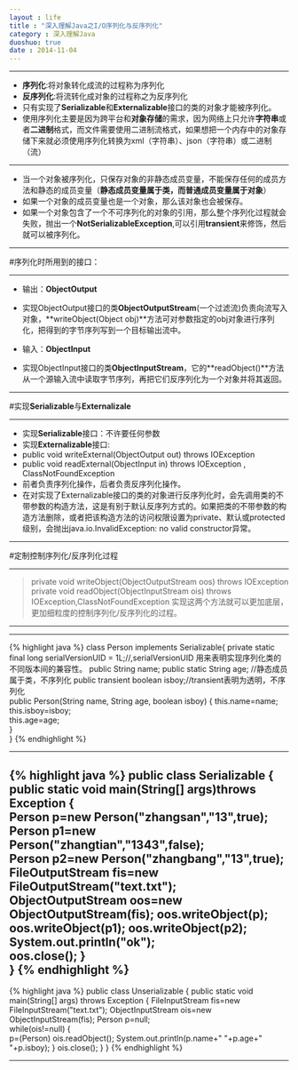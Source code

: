 ```yaml
---
layout : life
title : "深入理解Java之I/O序列化与反序列化"
category : 深入理解Java
duoshuo: true
date : 2014-11-04
---
```


------------

* **序列化**:将对象转化成流的过程称为序列化
* **反序列化**:将流转化成对象的过程称之为反序列化
* 只有实现了**Serializable**和**Externalizable**接口的类的对象才能被序列化。
* 使用序列化主要是因为跨平台和**对象存储**的需求，因为网络上只允许**字符串**或者**二进制**格式，而文件需要使用二进制流格式，如果想把一个内存中的对象存储下来就必须使用序列化转换为xml（字符串）、json（字符串）或二进制（流）

-------

* 当一个对象被序列化，只保存对象的非静态成员变量，不能保存任何的成员方法和静态的成员变量（**静态成员变量属于类，而普通成员变量属于对象**）
* 如果一个对象的成员变量也是一个对象，那么该对象也会被保存。
* 如果一个对象包含了一个不可序列化的对象的引用，那么整个序列化过程就会失败，抛出一个**NotSerializableException**,可以引用**transient**来修饰，然后就可以被序列化。

-----------

#序列化时所用到的接口：

-----------

* 输出：**ObjectOutput**
 * 实现ObjectOutput接口的类**ObjectOutputStream**(一个过滤流)负责向流写入对象，**writeObject(Object obj)**方法可对参数指定的obj对象进行序列化，把得到的字节序列写到一个目标输出流中。

* 输入：**ObjectInput**
 * 实现ObjectInput接口的类**ObjectInputStream**，它的**readObject()**方法从一个源输入流中读取字节序列，再把它们反序列化为一个对象并将其返回。

-------

#实现**Serializable**与**Externalizale**

-------

* 实现**Serializable**接口：不许要任何参数
* 实现**Externalizable**接口:
 * public void writeExternal(ObjectOutput out) throws IOException
 * public void readExternal(ObjectInput in) throws IOException , ClassNotFoundException
 * 前者负责序列化操作，后者负责反序列化操作。
 * 在对实现了Externalizable接口的类的对象进行反序列化时，会先调用类的不带参数的构造方法，这是有别于默认反序列方式的。如果把类的不带参数的构造方法删除，或者把该构造方法的访问权限设置为private、默认或protected级别，会抛出java.io.InvalidException: no valid constructor异常。

-------

#定制控制序列化/反序列化过程

--------

> private void writeObject(ObjectOutputStream oos) throws IOException
> private void readObject(ObjectInputStream ois) throws IOException,ClassNotFoundException
实现这两个方法就可以更加底层，更加细粒度的控制序列化/反序列化的过程。
 
------------

-----------
 {% highlight java %}
class Person implements Serializable{
	private static final long serialVersionUID = 1L;//,serialVersionUID 用来表明实现序列化类的不同版本间的兼容性。
	public String name;
	public static String age; //静态成员属于类，不序列化
	public transient boolean isboy;//transient表明为透明，不序列化		
	public Person(String name, String age, boolean isboy)
    {
    	this.name=name;								    
		this.isboy=isboy;							        
		this.age=age;	
    }								
}
{% endhighlight %}

--------

{% highlight java %}
public class Serializable {
	public static void main(String[] args)throws Exception
	{	
		Person p=new Person("zhangsan","13",true);
      	Person p1=new Person("zhangtian","1343",false);				
		Person p2=new Person("zhangbang","13",true);				    
		FileOutputStream fis=new FileOutputStream("text.txt");			
		ObjectOutputStream oos=new ObjectOutputStream(fis);
	    oos.writeObject(p);								
		oos.writeObject(p1);
	    oos.writeObject(p2);
	    System.out.println("ok");	
	    oos.close();
	}	
}
{% endhighlight %}
----------------

{% highlight java %}
public class Unserializable {
	public static void main(String[] args) throws Exception
	{
		FileInputStream fis=new FileInputStream("text.txt");
		ObjectInputStream ois=new ObjectInputStream(fis);
		Person p=null;						
		while(ois!=null)
		{	
			p=(Person) ois.readObject();
			System.out.println(p.name+"   "+p.age+"  "+p.isboy);		    }
		ois.close();
	}
}
{% endhighlight %}

----------------



